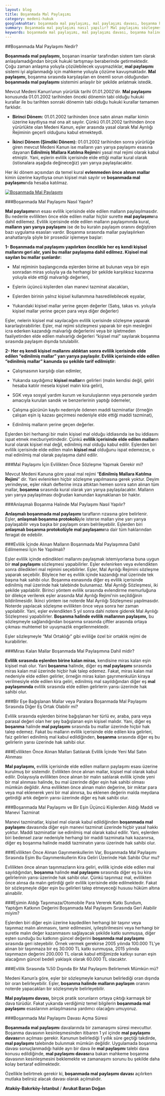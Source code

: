 ```yaml
---
layout: blog
title: Boşanmada Mal Paylaşımı
category: medeni-hukuk
googleAnahtar: boşanmada mal paylaşımı, mal paylaşımı davası, boşanma halinde evlilik mallarının paylaşımı, mal paylaşımı kanunu, boşanma avukatı, bakırköy avukat, ataköy avukat
summary: Boşanmada mal paylaşımı nasıl yapılır? Mal paylaşımı sözleşmesi mümkün mü? Anlaşmalı boşanmada mal paylaşımı nasıl yapılır? Evlenmeden önce alınan mallar ile evlilikten sonra alınan mallar eşler arasında ortak mıdır? Evlilik sırasında miras kalan veya bağışlanan mallar ortak mıdır? evlilikten önce alınan malların kira geliri eşler arasında paylaşıma dahil midir?
keywords: boşanmada mal paylaşımı, mal paylaşımı davası, boşanma halinde evlilik mallarının paylaşımı, mal paylaşımı kanunu, evlenmeden önce alınan mallar, evlilik öncesi alınan mallar, avukat, boşanma avukatı, bakırköy avukat, ataköy avukat, istanbul avukat
---
```

##Boşanmada Mal Paylaşımı Nedir?


**Boşanmada mal paylaşımı,** boşanan insanlar tarafından sistem tam olarak anlaşılamadığından birçok hukuki tartışmayı beraberinde getirmektedir. Çoğu zaman anlaşma yoluyla çözülebilecek uyuşmazlıklar, **mal paylaşımı** sistemi iyi algılanmadığı için mahkeme yoluyla çözüme kavuşmaktadır. **Mal paylaşımı,** boşanma sırasında karşılaşılan en önemli sorun olduğundan **boşanmada mal paylaşımı** sistemini anlaşılır bir şekilde anlatmak istedik.

Mevcut Medeni Kanun’unun yürürlük tarihi 01.01.2002’dir. **Mal paylaşımı** konusunda 01.01.2002 tarihinden önceki dönemin tabi olduğu hukuki kurallar ile bu tarihten sonraki dönemin tabi olduğu hukuki kurallar tamamen farklıdır. 

* **Birinci Dönem:** 01.01.2002 tarihinden önce satın alınan mallar kimin üzerine kayıtlıysa mal ona ait sayılır. Çünkü 01.01.2002 tarihinden önce yürürlükte olan Medeni Kanun, eşler arasında yasal olarak Mal Ayrılığı Rejiminin geçerli olduğunu kabul etmekteydi.

* **İkinci Dönem (Şimdiki Dönem):** 01.01.2002 tarihinden sonra yürürlüğe giren mevcut Medeni Kanun ise malların yarı yarıya paylaşımı esasına dayanan **Edinilmiş Mallara Katılma Rejimi**ni yasal mal rejimi olarak kabul etmiştir. Yani, eşlerin evlilik içerisinde elde ettiği mallar kural olarak (istisnalara aşağıda değineceğiz) yarı yarıya paylaşılacaktır. 

Her iki dönem açısından da temel kural **evlenmeden önce alınan mallar** kimin üzerine kayıtlıysa onun kişisel malı sayılır ve **boşanmada mal paylaşımı**nda hesaba katılmaz.


[![Boşanmada Mal Paylaşımı](http://i.hizliresim.com/j204ZJ.jpg)](https://hizliresim.com/j204ZJ)

###Boşanmada Mal Paylaşımı Nasıl Yapılır?


**Mal paylaşımı**nın esası evlilik içerisinde elde edilen malların paylaşılmasıdır. Bu nedenle evlilikten önce elde edilen mallar hiçbir surette **mal paylaşımı**na dahil edilemez. Evlilik içerisinde elde edilen malların paylaşımında kural, **malların yarı yarıya paylaşımı** ise de bu kuralın paylaşım oranını değiştiren bazı uygulama esasları vardır. Boşanma sırasında mallar paylaşılırken anahatlarıyla şöyle bir prosedür işlemeye başlar:

**1- Boşanmada mal paylaşımı yapılırken öncelikle her eş kendi kişisel mallarını geri alır, yani bu mallar paylaşıma dahil edilmez. Kişisel mal sayılan bu mallar şunlardır:**

* Mal rejiminin başlangıcında eşlerden birine ait bulunan veya bir eşin sonradan miras yoluyla ya da herhangi bir şekilde karşılıksız kazanma yoluyla elde ettiği malvarlığı değerleri,

* Eşlerin üçüncü kişilerden olan manevi tazminat alacakları,

* Eşlerden birinin yalnız kişisel kullanımına hasredilebilecek eşyalar,

* Yukarıdaki kişisel mallar yerine geçen değerler (Satış, takas vs. yoluyla kişisel mallar yerine geçen para veya diğer değerler)

Eşler, nelerin kişisel mal sayılacağını evlilik içerisinde sözleşme yaparak 	kararlaştırabilirler. Eşler, mal rejimi sözleşmesi yaparak bir eşin mesleğini icra ederken 	kazandığı malvarlığı değerlerini veya bir işletmeden faaliyetinden elde edilen malvarlığı 	değerleri “kişisel mal” sayılarak boşanma sırasında paylaşım dışında tutulabilir.	   

**2- Her eş kendi kişisel mallarını aldıktan sonra evlilik içerisinde elde edilen “edinilmiş mallar” yarı yarıya paylaşılır. Evlilik içerisinde elde edilen “edinilmiş mallar” kanunda şu şekilde tarif edilmiştir:**

*	Çalışmasının karşılığı olan edimler,

*	Yukarıda saydığımız **kişisel mallar**ın gelirleri (malın kendisi değil, geliri hesaba katılır mesela kişisel malın kira geliri),

*	SGK veya sosyal yardım kurum ve kuruluşlarının veya personele yardım amacıyla kurulan sandık ve benzerlerinin yaptığı ödemeler,

*	Çalışma gücünün kaybı nedeniyle ödenen maddi tazminatlar (örneğin çalışan eşin iş kazası geçirmesi nedeniyle elde ettiği maddi tazminat),

*	Edinilmiş malların yerine geçen değerler.

Eşlerden biri herhangi bir malın kişisel mal olduğu iddiasında ise bu iddiasını ispat etmek mecburiyetindedir. Çünkü **evlilik içerisinde elde edilen mallar**ın kural olarak kişisel mal değil, edinilmiş mal olduğu kabul edilir. Eşlerden biri evlilik içerisinde elde edilen malın **kişisel mal** olduğunu ispat edemezse, o mal edinilmiş mal olarak paylaşıma dahil edilir.



###Mal Paylaşımı İçin Evlilikten Önce Sözleşme Yapmak Gerekir mi?


Mevcut Medeni Kanuna göre yasal mal rejimi “**Edinilmiş Mallara Katılma Rejimi**” dir. Yani evlenirken hiçbir sözleşme yapılmasına gerek yoktur. Deyim yerindeyse, eşler nikah defterine imza attıktan hemen sonra satın alınan tüm mallar, **boşanma** sırasında kural olarak yarı yarıya paylaşılacaktır.  Malların yarı yarıya paylaşılması doğrudan kanundan kaynaklanan bir haktır.



###Anlaşmalı Boşanma Halinde Mal Paylaşımı Nasıl Yapılır?


**Anlaşmalı boşanmada mal paylaşımı** tarafların rızasına göre belirlenir. Eşler, **anlaşmalı boşanma protokolü**yle isterse malları yine yarı yarıya paylaşabilir veya başka bir paylaşım oranı belrileyebilir. Eşlerden biri **anlaşmalı boşanma protokolüyle mal paylaşamı**na dair tüm haklarından feragat de edebilir.



###Evlilik İçinde Alınan Malların Boşanmada Mal Paylaşımına Dahil Edilmemesi İçin Ne Yapılmalı?


Eşler evlilik içinde edindikleri mallarını paylaşmak istemiyorlarsa buna uygun bir **mal paylaşımı** sözleşmesi yapabilirler. Eşler evlenirken veya evlendikten sonra diledikleri mal rejimini seçebilirler. Eşler, Mal Ayrılığı Rejimini sözleşme yaparak seçebilir. Böylece her eş evlilik içinde kazandığı mal üzerinde tek başına hak sahibi olur. Boşanma esnasında diğer eş evlilik içerisinde edinilmiş mal üzerinde hak talebinde bulunamaz. Mal Ayrılığı Sözleşmesi, iki şekilde yapılabilir. Birinci yöntem evlilik sırasında evlendirme memurluğuna bir dilekçe verilerek eşler arasında Mal Ayrılığı Rejimi’nin seçildiğinin bildirilmesidir. İkinci yöntem ise noterde Mal Ayrılığı Sözleşmesi yapılmasıdır. Noterde yapılacak sözleşme evlilikten önce veya sonra her zaman yapılabilir. Yani, eşler evlendikten 5 yıl sonra dahi notere giderek Mal Ayrılığı Sözleşmesi yapabilirler. **Boşanma halinde evlilik mallarının paylaşımı,** bu sözleşmeyle sağlandığından boşanma sırasında çiftler arasında ortaya çıkması muhtemel bir uyuşmazlık engellenmektedir. 

Eşler sözleşmeyle “Mal Ortaklığı” gibi  evliliğe özel bir ortaklık rejimi de kurabilirler.



###Miras Kalan Mallar Boşanmada Mal Paylaşımına Dahil midir?

**Evlilik sırasında eşlerden birine kalan miras**,  kendisine miras kalan eşin kişisel malı olur. Yani **boşanma** halinde, diğer eş **mal paylaşımı** sırasında miras kalan mal üzerinde hiçbir hak talep edemez. Fakat, miras kalan mal nedeniyle elde edilen gelirler, örneğin miras kalan gayrımenkulün kiraya verilmesiyle elde edilen kira geliri, edinilmiş mal sayıldığından diğer eş **mal paylaşımında** evlilik sırasında elde edilen gelirlerin yarısı üzerinde hak sahibi olur.



###Bir Eşe Bağışlanan Mallar veya Paralara Boşanmada Mal Paylaşımı Sırasında Diğer Eş Ortak Olabilir mi?


Evlilik sırasında eşlerden birine bağışlanan her türlü ev, araba, para veya parasal değeri olan her şey  bağışlanan eşin kişisel malıdır. Yani, diğer eş **boşanma** halinde **mal paylaşımı** sırasında bu mallar üzerinde hiçbir hak talep edemez. Fakat bu malların evlilik içerisinde elde edilen kira gelirleri, faiz gelirleri edinilmiş mal kabul edildiğinden, **boşanma** sırasında diğer eş bu gelirlerin yarısı üzerinde hak sahibi olur.


###Evlilikten Önce Alınan Malları Satılarak Evlilik İçinde Yeni Mal Satın Alınması

**Mal paylaşımı,** evlilik içerisinde elde edilen malların paylaşımı esası üzerine kurulmuş bir sistemdir. Evlilikten önce alınan mallar, kişisel mal olarak kabul edilir. Dolayısıyla evlilikten önce alınan bir malın satılarak evlilik içinde yeni bir mal alınması halinde, bu mal üzerinde diğer eşin hak sahibi olması mümkün değildir. Ama evlilikten önce alınan malın değerine, bir miktar para veya mal eklenerek yeni bir mal alınırsa, bu eklenen değerin malda meydana getirdiği artık değerin yarısı üzerinde diğer eş hak sahibi olur.



###Boşanmada Mal Paylaşımı ve Bir Eşin Üçüncü Kişilerden Aldığı Maddi ve Manevi Tazminat

Manevi tazminatlar, kişisel mal olarak kabul edildiğinden **boşanmada mal paylaşımı** davasında diğer eşin manevi tazminat üzerinde hiçbir yasal hakkı yoktur. Maddi tazminatlar ise edinilmiş mal olarak kabul edilir. Yani, eşlerden biri bedensel zarar nedeniyle herhangi bir maddi tazminata hak kazanırsa, diğer eş boşanma halinde maddi tazminatın yarısı üzerinde hak sahibi olur.



###Evlilikten Önce Alınan Gayrımenkullerim Var, Boşanmada Mal Paylaşımı Sırasında Eşim Bu Gayrımenkullerin Kira Geliri Üzerinde Hak Sahibi Olur mu?



Evlilikten önce alınan taşınmazların kira geliri, evlilik içinde elde edilen mal sayıldığından, **boşanma** halinde **mal paylaşımı** sırasında diğer eş bu kira gelirlerinin yarısı üzerinde hak sahibi olur. Çünkü taşınmaz mal, evlilikten önce alınsa da malın getirdiği gelir evlilik içerisinde elde edilmektedir. Fakat bir sözleşmeyle diğer eşin bu gelirleri talep etmeyeceği hususu hüküm altına alınabilir.



###Eşimin Aldığı Taşınmaza/Otomobile Para Vererek Katkı Sundum, Yaptığım Katkının Değerini Boşanmada Mal Paylaşımı Sırasında Geri Alabilir miyim?


Eşlerden biri diğer eşin üzerine kaydedilen herhangi bir taşınır veya taşınmaz malın alınmasını, tamir edilmesini, iyileştirilmesini veya herhangi bir suretle malın değer kazanmasını sağlayacak şekilde katkı sunmuşsa, diğer eşten sunduğu bu katkının güncel değerini **boşanmda mal paylaşımı** sırasında geri isteyebilir. Örnek vermek gerekirse 2005 yılında 100.000 TL'ye alınan bir taşınmaza bir eş 30.000 TL katkı sunmuşsa, 2015 yılında taşınmazın değerini 200.000 TL olarak kabul ettiğimizde katkıyı sunan eşin alacağının güncel bedeli yaklaşık olarak 60.000 TL olacaktır.


###Evlilik Sırasında %50 Dışında Bir Mal Paylaşımı Belirlemek Mümkün mü?


Medeni Kanun’a göre, eşler bir sözleşmeyle kanunun belirlediği oran dışında bir oran belirleyebilir. Eşler, **boşanma halinde malların paylaşım** oranını noterde yapacakları bir sözleşmeyle belirleyebilir.

**Mal paylaşımı davası,** birçok pratik sorunların ortaya çıktığı karmaşık bir dava türüdür. Fakat yukarıda verdiğimiz temel bilgilerin **boşanmada mal paylaşımı** esaslarının anlaşılmasına yardımcı olacağını umuyoruz.

###Boşanmada Mal Paylaşımı Davası Açma Süresi

**Boşanmada mal paylaşımı** davalarında bir zamanaşımı süresi mevcuttur. Boşanma davasının kesinleşmesinden itibaren 1 yıl içinde **mal paylaşımı davası**nın açılması gerekir. Kanunun belirlediği 1 yıllık süre geçtiği takdirde, **mal paylaşımı** talebinde bulunmak mümkün değildir. Uygulamada boşanma davası sonuçlanmadığı halde ayrı bir dava ile **mal paylaşımı** talebi dava konusu edildiğinde, **mal paylaşımı davası**na bakan mahkeme boşanma davasının kesinleşmesini beklemekte ve zamanaşımı sorunu bu şekilde daha kolay bertaraf edilmektedir.

Özellikle belirtmek gerekir ki, **boşanmada mal paylaşımı davası** açılırken mutlaka belirsiz alacak davası olarak açılmalıdır. 


**Ataköy-Bakırköy-İstanbul** / **Avukat Baran Doğan**
